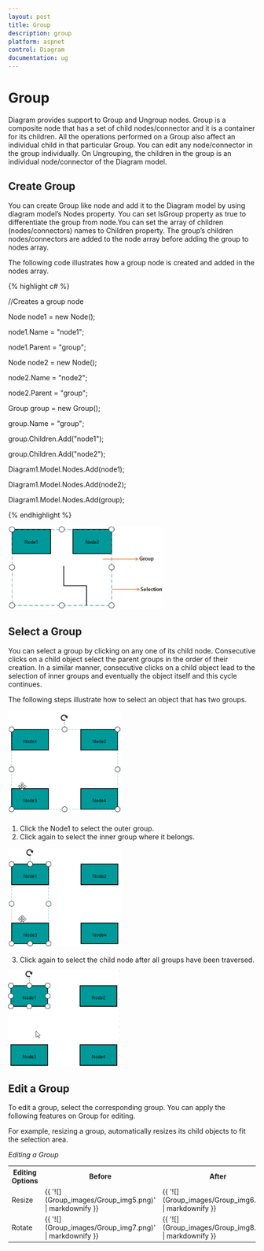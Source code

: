 ```yaml
---
layout: post
title: Group
description: group
platform: aspnet
control: Diagram
documentation: ug
---
```


# Group

Diagram provides support to Group and Ungroup nodes. Group is a composite node that has a set of child nodes/connector and it is a container for its children. All the operations performed on a Group also affect an individual child in that particular Group. You can edit any node/connector in the group individually. On Ungrouping, the children in the group is an individual node/connector of the Diagram model. 

## Create Group

You can create Group like node and add it to the Diagram model by using diagram model’s Nodes property. You can set IsGroup property as true to differentiate the group from node.You can set the array of children (nodes/connectors) names to Children property. The group’s children nodes/connectors are added to the node array before adding the group to nodes array. 

The following code illustrates how a group node is created and added in the nodes array.

{% highlight c# %}

//Creates a group node

Node node1 = new Node();

node1.Name = "node1";

node1.Parent = "group";



Node node2 = new Node();

node2.Name = "node2";

node2.Parent = "group";



Group group = new Group();

group.Name = "group";

group.Children.Add("node1");

group.Children.Add("node2");

Diagram1.Model.Nodes.Add(node1);

Diagram1.Model.Nodes.Add(node2);

Diagram1.Model.Nodes.Add(group);



{% endhighlight %}

![](Group_images/Group_img1.png)

 

## Select a Group

You can select a group by clicking on any one of its child node. Consecutive clicks on a child object select the parent groups in the order of their creation. In a similar manner, consecutive clicks on a child object lead to the selection of inner groups and eventually the object itself and this cycle continues.

The following steps illustrate how to select an object that has two groups.


 ![](Group_images/Group_img2.png) 


1. Click the Node1 to select the outer group.
2. Click again to select the inner group where it belongs.


 ![](Group_images/Group_img3.png)


3. Click again to select the child node after all groups have been traversed.


 ![](Group_images/Group_img4.png)


## Edit a Group

To edit a group, select the corresponding group. You can apply the following features on Group for editing.

For example, resizing a group, automatically resizes its child objects to fit the selection area.

_Editing a Group_

<table>
<tr>
<th>
Editing Options</th><th>
Before </th><th>
After</th></tr>
<tr>
<td>
Resize</td><td>
{{ '![](Group_images/Group_img5.png)' | markdownify }}
</td><td>
{{ '![](Group_images/Group_img6.png)' | markdownify }}
</td></tr>
<tr>
<td>
Rotate</td><td>
{{ '![](Group_images/Group_img7.png)' | markdownify }}
</td><td>
{{ '![](Group_images/Group_img8.png)' | markdownify }}
</td></tr>
</table>


